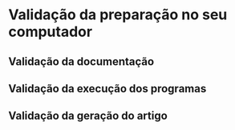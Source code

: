 # Validação da preparação no seu computador

## Validação da documentação

## Validação da execução dos programas

## Validação da geração do artigo